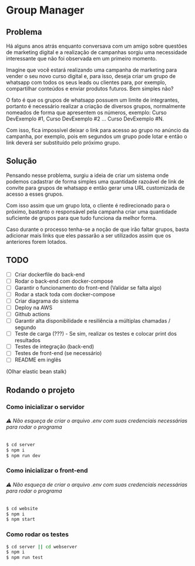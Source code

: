# Group Manager

## Problema
Há alguns anos atrás enquanto conversava com um amigo sobre questões de marketing digital e a realização de campanhas sorgiu uma necessidade interessante que não foi observada em um primeiro momento.

Imagine que você estará realizando uma campanha de marketing para vender o seu novo curso digital e, para isso, deseja criar um grupo de whatsapp com todos os seus leads ou clientes para, por exemplo, compartilhar conteúdos e enviar produtos futuros. Bem simples não?

O fato é que os grupos de whatsapp possuem um limite de integrantes, portanto é necessário realizar a criação de diversos grupos, normalmente nomeados de forma que apresentem os números, exemplo: Curso DevExemplo #1, Curso DevExemplo #2 ... Curso DevExemplo #N. 

Com isso, fica impossível deixar o link para acesso ao grupo no anúncio da campanha, por exemplo, pois em segundos um grupo pode lotar e então o link deverá ser substituído pelo próximo grupo.


## Solução
Pensando nesse problema, surgiu a ideia de criar um sistema onde podemos cadastrar de forma simples uma quantidade razoável de link de convite para grupos de whatsapp e então gerar uma URL customizada de acesso a esses grupos.

Com isso assim que um grupo lota, o cliente é redirecionado para o próximo, bastanto o responsável pela campanha criar uma quantidade suficiente de grupos para que tudo funciona da melhor forma.

Caso durante o processo tenha-se a noção de que irão faltar grupos, basta adicionar mais links que eles passarão a ser utilizados assim que os anteriores forem lotados.

## TODO
- [ ] Criar dockerfile do back-end
- [ ] Rodar o back-end com docker-compose
- [ ] Garantir o funcionamento do front-end (Validar se falta algo)
- [ ] Rodar a stack toda com docker-compose
- [ ] Criar diagrama do sistema
- [ ] Deploy na AWS
- [ ] Github actions
- [ ] Garantir alta disponibilidade e resiliência a múltiplas chamadas / segundo
- [ ] Teste de carga (???) - Se sim, realizar os testes e colocar print dos resultados
- [ ] Testes de integração (back-end)
- [ ] Testes de front-end (se necessário)
- [ ] README em inglês

(Olhar elastic bean stalk)

## Rodando o projeto

### Como inicializar o servidor

###### ⚠️ Não esqueça de criar o arquivo .env com suas credenciais necessárias para rodar o programa

```bash
$ cd server
$ npm i
$ npm run dev
```

### Como inicializar o front-end

###### ⚠️ Não esqueça de criar o arquivo .env com suas credenciais necessárias para rodar o programa
```bash
$ cd website
$ npm i
$ npm start
```

### Como rodar os testes

```bash
$ cd server || cd webserver
$ npm i
$ npm run test
```
